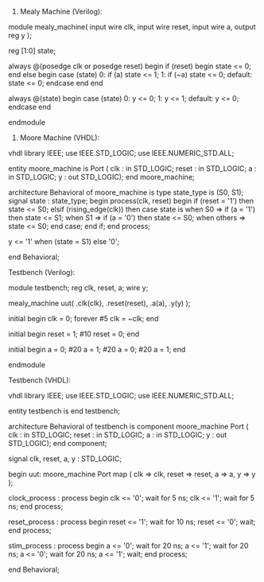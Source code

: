 
1. Mealy Machine (Verilog):

module mealy_machine(
	input wire clk,
	input wire reset,
	input wire a,
	output reg y
);

reg [1:0] state;

always @(posedge clk or posedge reset) begin
	if (reset) begin
		state <= 0;
	end else begin
		case (state)
			0: if (a) state <= 1;
			1: if (~a) state <= 0;
			default: state <= 0;
		endcase
	end
end

always @(state) begin
	case (state)
		0: y <= 0;
		1: y <= 1;
		default: y <= 0;
	endcase
end

endmodule


1. Moore Machine (VHDL):

vhdl
library IEEE;
use IEEE.STD_LOGIC;
use IEEE.NUMERIC_STD.ALL;

entity moore_machine is
Port ( clk : in STD_LOGIC;
reset : in STD_LOGIC;
a : in STD_LOGIC;
y : out STD_LOGIC);
end moore_machine;

architecture Behavioral of moore_machine is
type state_type is (S0, S1);
signal state : state_type;
begin
process(clk, reset)
begin
	if (reset = '1') then
		state <= S0;
	elsif (rising_edge(clk)) then
		case state is
			when S0 => if (a = '1') then state <= S1;
			when S1 => if (a = '0') then state <= S0;
			when others => state <= S0;
		end case;
	end if;
end process;

y <= '1' when (state = S1) else '0';

end Behavioral;


Testbench (Verilog):

module testbench;
reg clk, reset, a;
wire y;

mealy_machine uut(
	.clk(clk),
	.reset(reset),
	.a(a),
	.y(y)
);

initial begin
	clk = 0;
	forever #5 clk = ~clk;
end

initial begin
	reset = 1; #10 reset = 0;
end

initial begin
	a = 0; #20 a = 1; #20 a = 0; #20 a = 1;
end

endmodule


Testbench (VHDL):

vhdl
library IEEE;
use IEEE.STD_LOGIC;
use IEEE.NUMERIC_STD.ALL;

entity testbench is
end testbench;

architecture Behavioral of testbench is
component moore_machine
Port ( clk : in STD_LOGIC;
reset : in STD_LOGIC;
a : in STD_LOGIC;
y : out STD_LOGIC);
end component;

signal clk, reset, a, y : STD_LOGIC;

begin
uut: moore_machine
Port map (
	clk => clk,
	reset => reset,
	a => a,
	y => y
);

clock_process : process
begin
	clk <= '0';
	wait for 5 ns;
	clk <= '1';
	wait for 5 ns;
end process;

reset_process : process
begin
	reset <= '1';
	wait for 10 ns;
	reset <= '0';
	wait;
end process;

stim_process : process
begin
	a <= '0';
	wait for 20 ns;
	a <= '1';
	wait for 20 ns;
	a <= '0';
	wait for 20 ns;
	a <= '1';
	wait;
end process;

end Behavioral;
